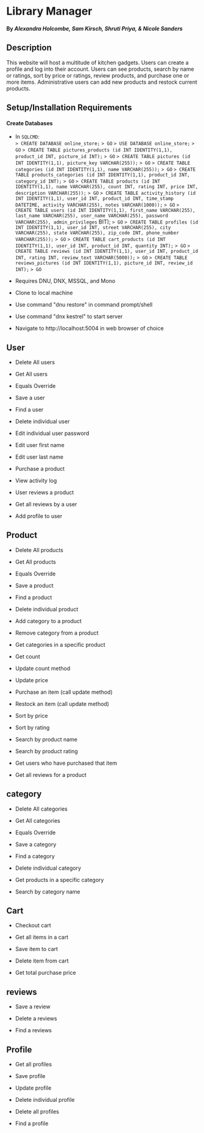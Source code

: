 # Library Manager

#### By _**Alexandra Holcombe, Sam Kirsch, Shruti Priya, & Nicole Sanders**_

## Description
This website will host a multitude of kitchen gadgets. Users can create a profile and log into their account. Users can see products, search by name or ratings, sort by price or ratings, review products, and purchase one or more items. Administrative users can add new products and restock current products.

## Setup/Installation Requirements

#### Create Databases
* In `SQLCMD`:  
`> CREATE DATABASE online_store;`
`> GO`
`> USE DATABASE online_store;`
`> GO`
`> CREATE TABLE pictures_products (id INT IDENTITY(1,1), product_id INT, picture_id INT);`
`> GO`
`> CREATE TABLE pictures (id INT IDENTITY(1,1), picture_key VARCHAR(255));`
`> GO`
`> CREATE TABLE categories (id INT IDENTITY(1,1), name VARCHAR(255));`
`> GO`
`> CREATE TABLE products_categories (id INT IDENTITY(1,1), product_id INT, category_id INT);`
`> GO`
`> CREATE TABLE products (id INT IDENTITY(1,1), name VARCHAR(255), count INT, rating INT, price INT, description VARCHAR(255));`
`> GO`
`> CREATE TABLE activity_history (id INT IDENTITY(1,1), user_id INT, product_id INT, time_stamp DATETIME, activity VARCHAR(255), notes VARCHAR(1000));`
`> GO`
`> CREATE TABLE users (id INT IDENTITY(1,1), first_name VARCHAR(255), last_name VARCHAR(255), user_name VARCHAR(255), password VARCHAR(255), admin_privileges` BIT);
`> GO`
`> CREATE TABLE profiles (id INT IDENTITY(1,1), user_id INT, street VARCHAR(255), city VARCHAR(255), state VARCHAR(255), zip_code INT, phone_number VARCHAR(255));`
`> GO`
`> CREATE TABLE cart_products (id INT IDENTITY(1,1), user_id INT, product_id INT, quantity INT);`
`> GO`
`> CREATE TABLE reviews (id INT IDENTITY(1,1), user_id INT, product_id INT, rating INT, review_text VARCHAR(5000));`
`> GO`
`> CREATE TABLE reviews_pictures (id INT IDENTITY(1,1), picture_id INT, review_id INT);`
`> GO`

* Requires DNU, DNX, MSSQL, and Mono
* Clone to local machine
* Use command "dnu restore" in command prompt/shell
* Use command "dnx kestrel" to start server
* Navigate to http://localhost:5004 in web browser of choice

## User

* Delete All users

* Get All users

* Equals Override

* Save a user

* Find a user

* Delete individual user

* Edit individual user password

* Edit user first name

* Edit user last name

* Purchase a product

* View activity log

* User reviews a product

* Get all reviews by a user

* Add profile to user


## Product

* Delete All products

* Get All products

* Equals Override

* Save a product

* Find a product

* Delete individual product

* Add category to a product

* Remove category from a product

* Get categories in a specific product

* Get count

* Update count method

* Update price

* Purchase an item (call update method)

* Restock an item (call update method)

* Sort by price

* Sort by rating

* Search by product name

* Search by product rating

* Get users who have purchased that item

* Get all reviews for a product


## category

* Delete All categories

* Get All categories

* Equals Override

* Save a category

* Find a category

* Delete individual category

* Get products in a specific category

* Search by category name


## Cart

* Checkout cart

* Get all items in a cart

* Save item to cart

* Delete item from cart

* Get total purchase price


## reviews

* Save a review

* Delete a reviews

* Find a reviews


## Profile

* Get all profiles

* Save profile

* Update profile

* Delete individual profile

* Delete all profiles

* Find a profile
